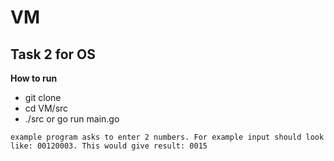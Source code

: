 # VM
## Task 2 for OS 

**How to run**
* git clone 
* cd VM/src
* ./src or go run main.go

```
example program asks to enter 2 numbers. For example input should look like: 00120003. This would give result: 0015 
```